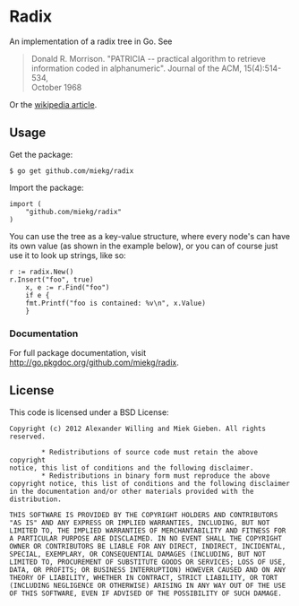 # Radix

An implementation of a radix tree in Go. See

> Donald R. Morrison. "PATRICIA -- practical algorithm to retrieve              
> information coded in alphanumeric". Journal of the ACM, 15(4):514-534,        
> October 1968    

Or the [wikipedia article](http://en.wikipedia.org/wiki/Radix_tree).

## Usage

Get the package:

	$ go get github.com/miekg/radix

Import the package:

	import (
		"github.com/miekg/radix"
	)

You can use the tree as a key-value structure, where every node's can have its
own value (as shown in the example below), or you can of course just use it to
look up strings, like so:

	r := radix.New()
	r.Insert("foo", true)
        x, e := r.Find("foo")
        if e {
	    fmt.Printf("foo is contained: %v\n", x.Value)
        }

### Documentation

For full package documentation, visit http://go.pkgdoc.org/github.com/miekg/radix.

## License

This code is licensed under a BSD License:

    Copyright (c) 2012 Alexander Willing and Miek Gieben. All rights reserved.

            * Redistributions of source code must retain the above copyright
    notice, this list of conditions and the following disclaimer.
            * Redistributions in binary form must reproduce the above
    copyright notice, this list of conditions and the following disclaimer
    in the documentation and/or other materials provided with the
    distribution.

    THIS SOFTWARE IS PROVIDED BY THE COPYRIGHT HOLDERS AND CONTRIBUTORS
    "AS IS" AND ANY EXPRESS OR IMPLIED WARRANTIES, INCLUDING, BUT NOT
    LIMITED TO, THE IMPLIED WARRANTIES OF MERCHANTABILITY AND FITNESS FOR
    A PARTICULAR PURPOSE ARE DISCLAIMED. IN NO EVENT SHALL THE COPYRIGHT
    OWNER OR CONTRIBUTORS BE LIABLE FOR ANY DIRECT, INDIRECT, INCIDENTAL,
    SPECIAL, EXEMPLARY, OR CONSEQUENTIAL DAMAGES (INCLUDING, BUT NOT
    LIMITED TO, PROCUREMENT OF SUBSTITUTE GOODS OR SERVICES; LOSS OF USE,
    DATA, OR PROFITS; OR BUSINESS INTERRUPTION) HOWEVER CAUSED AND ON ANY
    THEORY OF LIABILITY, WHETHER IN CONTRACT, STRICT LIABILITY, OR TORT
    (INCLUDING NEGLIGENCE OR OTHERWISE) ARISING IN ANY WAY OUT OF THE USE
    OF THIS SOFTWARE, EVEN IF ADVISED OF THE POSSIBILITY OF SUCH DAMAGE.

